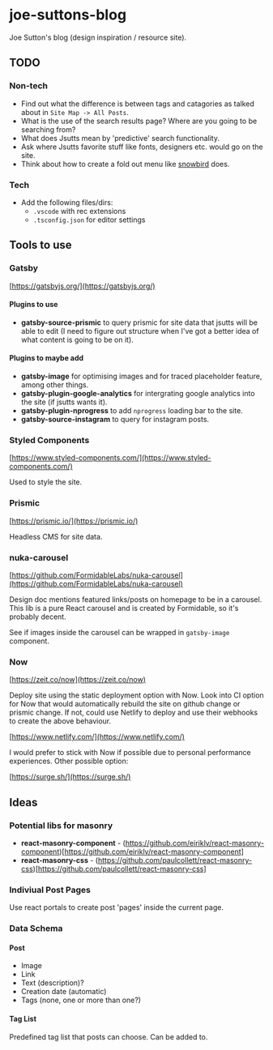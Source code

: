# joe-suttons-blog

Joe Sutton's blog (design inspiration / resource site).

## TODO

### Non-tech

- Find out what the difference is between tags and catagories as talked about in
  `Site Map -> All Posts`.
- What is the use of the search results page? Where are you going to be
  searching from?
- What does Jsutts mean by 'predictive' search functionality.
- Ask where Jsutts favorite stuff like fonts, designers etc. would go on the
  site.
- Think about how to create a fold out menu like
  [snowbird](https://www.snowbird.com/) does.

### Tech

- Add the following files/dirs:
  - `.vscode` with rec extensions
  - `.tsconfig.json` for editor settings

## Tools to use

### Gatsby

[https://gatsbyjs.org/](https://gatsbyjs.org/)

#### Plugins to use

- **gatsby-source-prismic** to query prismic for site data that jsutts will be
  able to edit (I need to figure out structure when I've got a better idea of
  what content is going to be on it).

#### Plugins to maybe add

- **gatsby-image** for optimising images and for traced placeholder feature,
  among other things.
- **gatsby-plugin-google-analytics** for intergrating google analytics into the
  site (if jsutts wants it).
- **gatsby-plugin-nprogress** to add `nprogress` loading bar to the site.
- **gatsby-source-instagram** to query for instagram posts.

### Styled Components

[https://www.styled-components.com/](https://www.styled-components.com/)

Used to style the site.

### Prismic

[https://prismic.io/](https://prismic.io/)

Headless CMS for site data.

### nuka-carousel

[https://github.com/FormidableLabs/nuka-carousel](https://github.com/FormidableLabs/nuka-carousel)

Design doc mentions featured links/posts on homepage to be in a carousel. This
lib is a pure React carousel and is created by Formidable, so it's probably
decent.

See if images inside the carousel can be wrapped in `gatsby-image` component.

### Now

[https://zeit.co/now](https://zeit.co/now)

Deploy site using the static deployment option with Now. Look into CI option for
Now that would automatically rebuild the site on github change or prismic
change. If not, could use Netlify to deploy and use their webhooks to create the
above behaviour.

[https://www.netlify.com/](https://www.netlify.com/)

I would prefer to stick with Now if possible due to personal performance
experiences. Other possible option:

[https://surge.sh/](https://surge.sh/)

## Ideas

### Potential libs for masonry

- **react-masonry-component** -
  (https://github.com/eiriklv/react-masonry-component)[https://github.com/eiriklv/react-masonry-component]
- **react-masonry-css** -
  (https://github.com/paulcollett/react-masonry-css)[https://github.com/paulcollett/react-masonry-css]

### Indiviual Post Pages

Use react portals to create post 'pages' inside the current page.

### Data Schema

#### Post

- Image
- Link
- Text (description)?
- Creation date (automatic)
- Tags (none, one or more than one?)

#### Tag List

Predefined tag list that posts can choose. Can be added to.
